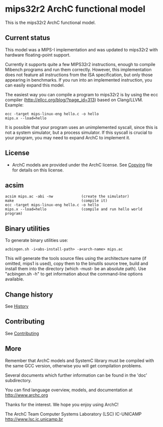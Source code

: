 mips32r2 ArchC functional model
=====

This is the mips32r2 ArchC functional model.

Current status
--------------
This model was a MIPS-I implementation and was updated to mips32r2 with
hardware floating-point support.

Currently it supports quite a few MIPS32r2 instructions, enough to compile
Mibench programs and run them correctly. However, this implementation does not
feature all instructions from the ISA specification, but only those appearing in
benchmarks. If you run into an implemented instruction, you can easily expand
this model.

The easiest way you can compile a program to mips32r2 is by using the ecc
compiler (http://ellcc.org/blog/?page_id=313) based on Clang/LLVM. Example:

    ecc -target mips-linux-eng hello.c -o hello
    mips.x --load=hello

It is possible that your program uses an unimplemented syscall, since this is
not a system simulator, but a process simulator. If this syscall is crucial to
your program, you may need to expand ArchC to implement it.

License
-------
 - ArchC models are provided under the ArchC license.
   See [Copying](COPYING) file for details on this license.

acsim
-----

    acsim mips.ac -abi -nw             (create the simulator)
    make                               (compile it)
    ecc -target mips-linux-eng hello.c -o hello
    mips.x --load=hello                (compile and run hello world program)

Binary utilities
----------------
To generate binary utilities use:

    acbingen.sh -i<abs-install-path> -a<arch-name> mips.ac

This will generate the tools source files using the architecture
name <arch-name> (if omitted, mips1 is used), copy them to the
binutils source tree, build and install them into the directory
<abs-install-path> (which -must- be an absolute path).
Use "acbingen.sh -h" to get information about the command-line
options available.


Change history
------------

See [History](HISTORY.md)


Contributing
------------

See [Contributing](CONTRIBUTING.md)


More
----

Remember that ArchC models and SystemC library must be compiled with
the same GCC version, otherwise you will get compilation problems.

Several documents which further information can be found in the 'doc'
subdirectory.

You can find language overview, models, and documentation at
http://www.archc.org



Thanks for the interest. We hope you enjoy using ArchC!

The ArchC Team
Computer Systems Laboratory (LSC)
IC-UNICAMP
http://www.lsc.ic.unicamp.br
